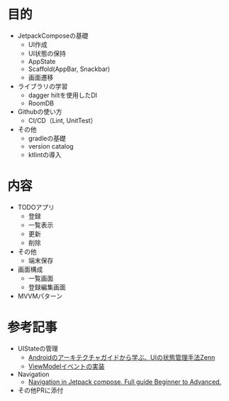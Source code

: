 # 目的
- JetpackComposeの基礎
  - UI作成
  - UI状態の保持
  - AppState
  - Scaffold(AppBar, Snackbar)
  - 画面遷移
- ライブラリの学習
  - dagger hiltを使用したDI
  - RoomDB
- Githubの使い方
  - CI/CD（Lint, UnitTest）
- その他
  - gradleの基礎
  - version catalog
  - ktlintの導入

# 内容
- TODOアプリ
  - 登録
  - 一覧表示
  - 更新
  - 削除
- その他
  - 端末保存
- 画面構成
  - 一覧画面
  - 登録編集画面
- MVVMパターン

# 参考記事
- UIStateの管理
  - [Androidのアーキテクチャガイドから学ぶ、UIの状態管理手法Zenn](https://zenn.dev/rockname/articles/75d716e83f81e1)
  - [ViewModelイベントの実装](https://star-zero.medium.com/viewmodel%E3%82%A4%E3%83%99%E3%83%B3%E3%83%88%E3%81%AE%E5%AE%9F%E8%A3%85-74dd814deb97)
- Navigation
  - [Navigation in Jetpack compose. Full guide Beginner to Advanced.](https://medium.com/@KaushalVasava/navigation-in-jetpack-compose-full-guide-beginner-to-advanced-950c1133740)
- その他PRに添付
  
